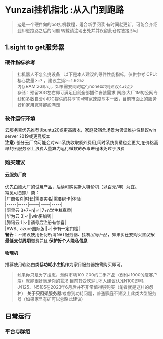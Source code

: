 # Yunzai挂机指北  :从入门到跑路
> 这是一个硬件向的bot挂机教程，适合新手阅读
> 有时间就更新，可能会介绍到卸崽跑路之后的问题
> 转载请注明出处并并保留此仓库链接即可    

## 1.sight to get服务器
### 硬件指标参考
> 挂机器人不怎么挑设备，以下是本人建议的硬件性能指标，仅供参考
CPU:核心数量>=2 ，建议主频>=1.6Ghz  
内存RAM:2G即可，如果需要同时运行nonebot则建议4G起步  
存储：预留30G左右即可满足目前全部插件安装需求
网络:大厂1M的公网专线和多数自营小IDC提供的共享10M带宽速度基本一致，目前市面上的服务器和家用宽带都能满足

### 软件运行环境
云服务器优先推荐Ubuntu20或更高版本，家庭及宿舍场景为保证维护性建议win server 2019或更高版本  
**注意:** 部分云厂商可能会对win系统收取额外费用,同时系统负载也会更大,在价格高昂的云服务器上浪费大量算力运行微软的杀毒进程未免过于浪费  


### 购买建议  
#### 云服务厂商  
优先白嫖大厂的试用产品，后续可购买新人特价机（以百元/年）为宜。  
常见可白嫖厂商：  
|厂商名称|时长|需要实名|需要绑卡|体验|  
|-----|-----|-----|-----|-----|  
|阿里云|3+7+n|✓||7+n学生机真香|  
|华为云|3|✓||win要加钱|  
|腾讯云|1|✓||销号后注册有惊喜|  
|AWS、azure国际版||✓|卡有一定门槛|  
**警告**：不建议使用任何所谓NAT服务器、挂机宝等产品，如果实在要购买建议按**最低支付周期**缴费并且 **保护好个人隐私信息**  
#### 物理机  
推荐使用软路由类**低功耗小主机**作为家用服务器按需购买即可。  
>如果你只是为了挂崽，海鲜市场100-200的二手产品（例如J1900的瘦客户端）就能很好满足你的需求
目前较受欢迎U本人建议认准N100即可，J4125、N5105在2023年6月后并不非常值得够购买（笔者就是这样的怨种）
**关于只因架服务器**:考虑到功耗问题，普通家庭不建议上此类大型服务器（如果家里有矿可以忽略此建议）

## 日常运行  
### 平台与群组  



